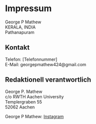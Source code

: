 <h1>Impressum</h1>

<p>George P Mathew<br />
KERALA, INDIA<br />
Pathanapuram</p>

<h2>Kontakt</h2>
<p>Telefon: &#91;Telefonnummer&#93;<br />
E-Mail: georgepmathew424@gmail.com</p>

<h2>Redaktionell verantwortlich</h2>
<p>George P. Mathew<br />
c/o RWTH Aachen University<br />
Templergraben 55<br />
52062 Aachen</p>

<p>George P Mathew: <i class="fab fa-instagram"></i> <a href="https://www.instagram.com/georgepmathew">Instagram</a></p>
